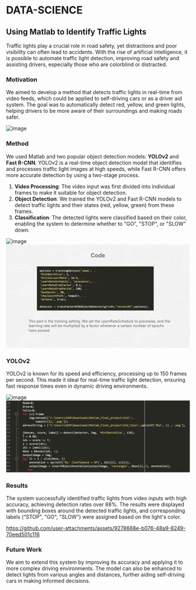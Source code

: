 # DATA-SCIENCE

## Using Matlab to Identify Traffic Lights

Traffic lights play a crucial role in road safety, yet distractions and poor visibility can often lead to accidents. With the rise of artificial intelligence, it is possible to automate traffic light detection, improving road safety and assisting drivers, especially those who are colorblind or distracted.

### Motivation

We aimed to develop a method that detects traffic lights in real-time from video feeds, which could be applied to self-driving cars or as a driver aid system. The goal was to automatically detect red, yellow, and green lights, helping drivers to be more aware of their surroundings and making roads safer.

![image](https://user-images.githubusercontent.com/62172612/205429825-5999ec32-bacf-4d68-a75b-9e89d413762c.png)

### Method

We used Matlab and two popular object detection models: **YOLOv2** and **Fast R-CNN**. YOLOv2 is a real-time object detection model that identifies and processes traffic light images at high speeds, while Fast R-CNN offers more accurate detection by using a two-stage process. 

1. **Video Processing**: The video input was first divided into individual frames to make it suitable for object detection.
2. **Object Detection**: We trained the YOLOv2 and Fast R-CNN models to detect traffic lights and their states (red, yellow, green) from these frames.
3. **Classification**: The detected lights were classified based on their color, enabling the system to determine whether to "GO", "STOP", or "SLOW" down.

![image](https://github.com/user-attachments/assets/c2de3bee-5cd5-488d-a6c0-b2ecf2a8e720)
![alt text](image-3.png)
### YOLOv2

YOLOv2  is known for its speed and efficiency, processing up to 150 frames per second. This made it ideal for real-time traffic light detection, ensuring fast response times even in dynamic driving environments.

![image](https://github.com/user-attachments/assets/76f00938-9209-4557-82c0-7e1c2c7fe530)
![alt text](image-2.png)

### Results

The system successfully identified traffic lights from video inputs with high accuracy, achieving detection rates over 88%. The results were displayed with bounding boxes around the detected traffic lights, and corresponding labels ("STOP", "GO", "SLOW") were assigned based on the light's color.


https://github.com/user-attachments/assets/9278668e-b076-48a9-8249-70eed501c116


### Future Work

We aim to extend this system by improving its accuracy and applying it to more complex driving environments. The model can also be enhanced to detect lights from various angles and distances, further aiding self-driving cars in making informed decisions.
